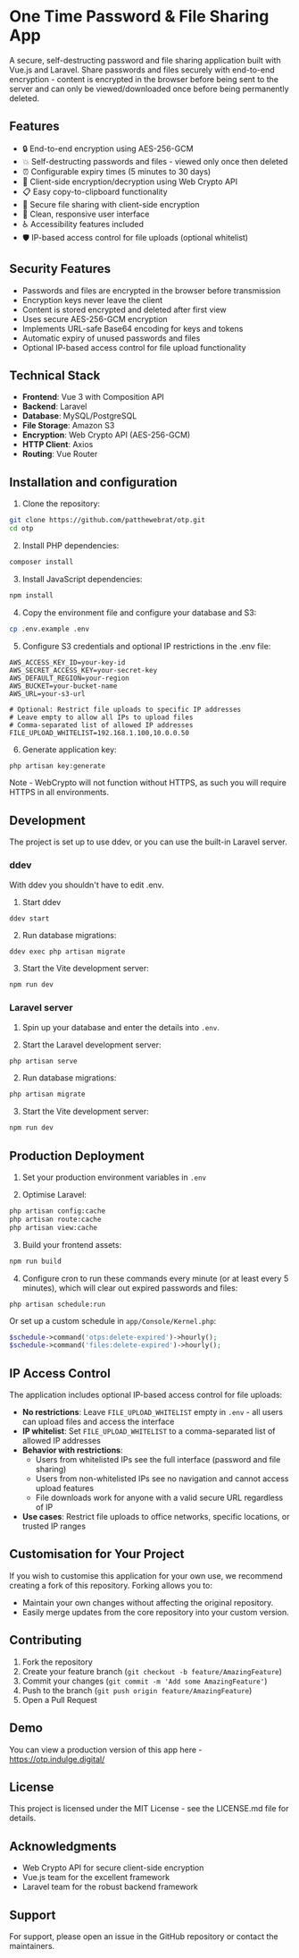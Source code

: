 # One Time Password & File Sharing App

A secure, self-destructing password and file sharing application built with Vue.js and Laravel. Share passwords and files securely with end-to-end encryption - content is encrypted in the browser before being sent to the server and can only be viewed/downloaded once before being permanently deleted.

## Features

- 🔒 End-to-end encryption using AES-256-GCM
- 💥 Self-destructing passwords and files - viewed only once then deleted
- ⏰ Configurable expiry times (5 minutes to 30 days)
- 🔑 Client-side encryption/decryption using Web Crypto API
- 📋 Easy copy-to-clipboard functionality
- 📁 Secure file sharing with client-side encryption
- 🎨 Clean, responsive user interface
- ♿ Accessibility features included
- 🛡️ IP-based access control for file uploads (optional whitelist)

## Security Features

- Passwords and files are encrypted in the browser before transmission
- Encryption keys never leave the client
- Content is stored encrypted and deleted after first view
- Uses secure AES-256-GCM encryption
- Implements URL-safe Base64 encoding for keys and tokens
- Automatic expiry of unused passwords and files
- Optional IP-based access control for file upload functionality

## Technical Stack

- **Frontend**: Vue 3 with Composition API
- **Backend**: Laravel
- **Database**: MySQL/PostgreSQL
- **File Storage**: Amazon S3
- **Encryption**: Web Crypto API (AES-256-GCM)
- **HTTP Client**: Axios
- **Routing**: Vue Router

## Installation and configuration

1. Clone the repository:
```bash
git clone https://github.com/patthewebrat/otp.git
cd otp
```

2. Install PHP dependencies:
```bash
composer install
```

3. Install JavaScript dependencies:
```bash
npm install
```

4. Copy the environment file and configure your database and S3:
```bash
cp .env.example .env
```

5. Configure S3 credentials and optional IP restrictions in the .env file:
```
AWS_ACCESS_KEY_ID=your-key-id
AWS_SECRET_ACCESS_KEY=your-secret-key
AWS_DEFAULT_REGION=your-region
AWS_BUCKET=your-bucket-name
AWS_URL=your-s3-url

# Optional: Restrict file uploads to specific IP addresses
# Leave empty to allow all IPs to upload files
# Comma-separated list of allowed IP addresses
FILE_UPLOAD_WHITELIST=192.168.1.100,10.0.0.50
```

6. Generate application key:
```bash
php artisan key:generate
```

Note - WebCrypto will not function without HTTPS, as such you will require HTTPS in all environments.

## Development

The project is set up to use ddev, or you can use the built-in Laravel server.

### ddev

With ddev you shouldn't have to edit .env.

1. Start ddev
```
ddev start
```

2. Run database migrations:
```bash
ddev exec php artisan migrate
```

3. Start the Vite development server:
```bash
npm run dev
```

### Laravel server

1. Spin up your database and enter the details into `.env`.

2. Start the Laravel development server:
```bash
php artisan serve
```

2. Run database migrations:
```bash
php artisan migrate
```

3. Start the Vite development server:
```bash
npm run dev
```

## Production Deployment

1. Set your production environment variables in `.env`

2. Optimise Laravel:
```bash
php artisan config:cache
php artisan route:cache
php artisan view:cache
```

3. Build your frontend assets:
```bash
npm run build
```

4. Configure cron to run these commands every minute (or at least every 5 minutes), which will clear out expired passwords and files:
```
php artisan schedule:run
```

Or set up a custom schedule in `app/Console/Kernel.php`:
```php
$schedule->command('otps:delete-expired')->hourly();
$schedule->command('files:delete-expired')->hourly();
```

## IP Access Control

The application includes optional IP-based access control for file uploads:

- **No restrictions**: Leave `FILE_UPLOAD_WHITELIST` empty in `.env` - all users can upload files and access the interface
- **IP whitelist**: Set `FILE_UPLOAD_WHITELIST` to a comma-separated list of allowed IP addresses
- **Behavior with restrictions**:
  - Users from whitelisted IPs see the full interface (password and file sharing)
  - Users from non-whitelisted IPs see no navigation and cannot access upload features
  - File downloads work for anyone with a valid secure URL regardless of IP
- **Use cases**: Restrict file uploads to office networks, specific locations, or trusted IP ranges

## Customisation for Your Project

If you wish to customise this application for your own use, we recommend creating a fork of this repository. Forking allows you to:
- Maintain your own changes without affecting the original repository.
- Easily merge updates from the core repository into your custom version.

## Contributing

1. Fork the repository
2. Create your feature branch (`git checkout -b feature/AmazingFeature`)
3. Commit your changes (`git commit -m 'Add some AmazingFeature'`)
4. Push to the branch (`git push origin feature/AmazingFeature`)
5. Open a Pull Request

## Demo

You can view a production version of this app here - https://otp.indulge.digital/

## License

This project is licensed under the MIT License - see the LICENSE.md file for details.

## Acknowledgments

- Web Crypto API for secure client-side encryption
- Vue.js team for the excellent framework
- Laravel team for the robust backend framework

## Support

For support, please open an issue in the GitHub repository or contact the maintainers.
